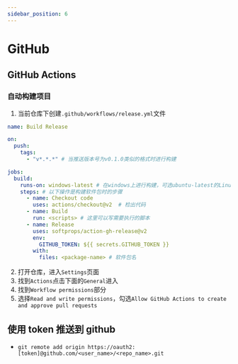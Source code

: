 ```yaml
---
sidebar_position: 6
---
```


# GitHub

## GitHub Actions

### 自动构建项目

1. 当前仓库下创建`.github/workflows/release.yml`文件

```yaml
name: Build Release

on:
  push:
    tags:
      - "v*.*.*" # 当推送版本号为v0.1.0类似的格式时进行构建

jobs:
  build:
    runs-on: windows-latest # 在windows上进行构建，可选ubuntu-latest的Linux环境
    steps: # 以下操作是构建软件包时的步骤
      - name: Checkout code
        uses: actions/checkout@v2  # 检出代码
      - name: Build
        run: <scripts> # 这里可以写需要执行的脚本
      - name: Release
        uses: softprops/action-gh-release@v2
        env:
          GITHUB_TOKEN: ${{ secrets.GITHUB_TOKEN }}
        with:
          files: <package-name> # 软件包名
```

2. 打开仓库，进入`Settings`页面
3. 找到`Actions`点击下面的`General`进入
4. 找到`Workflow permissions`部分
5. 选择`Read and write permissions`，勾选`Allow GitHub Actions to create and approve pull requests`

## 使用 token 推送到 github

* `git remote add origin https://oauth2:[token]@github.com/<user_name>/<repo_name>.git`

